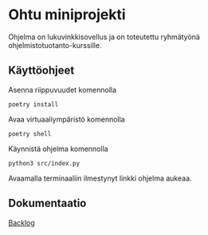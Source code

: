 # Ohtu miniprojekti

Ohjelma on lukuvinkkisovellus ja on toteutettu ryhmätyönä ohjelmistotuotanto-kurssille.

## Käyttöohjeet

Asenna riippuvuudet komennolla

```
poetry install
```

Avaa virtuaaliympäristö komennolla

```
poetry shell
```

Käynnistä ohjelma komennolla

```
python3 src/index.py
```

Avaamalla terminaaliin ilmestynyt linkki ohjelma aukeaa.

## Dokumentaatio

[Backlog](https://docs.google.com/spreadsheets/d/18ML2sxw8d6rkpPOPR_jcKxy2z214WIsQhWD_ZzRB4dU/edit#gid=1442053365)


